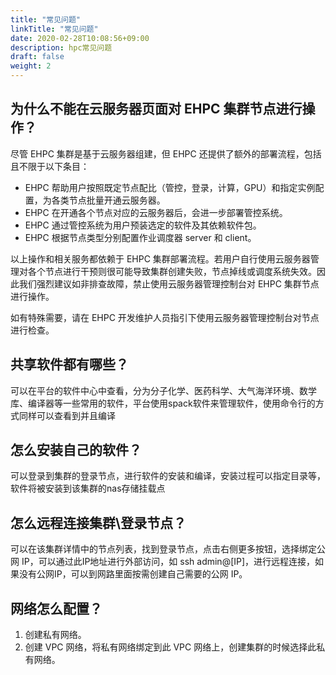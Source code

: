 ```yaml
---
title: "常见问题"
linkTitle: "常见问题"
date: 2020-02-28T10:08:56+09:00
description: hpc常见问题
draft: false
weight: 2
---
```


## 为什么不能在云服务器页面对 EHPC 集群节点进行操作？


尽管 EHPC 集群是基于云服务器组建，但 EHPC 还提供了额外的部署流程，包括且不限于以下条目：

* EHPC 帮助用户按照既定节点配比（管控，登录，计算，GPU）和指定实例配置，为各类节点批量开通云服务器。
* EHPC 在开通各个节点对应的云服务器后，会进一步部署管控系统。
* EHPC 通过管控系统为用户预装选定的软件及其依赖软件包。
* EHPC 根据节点类型分别配置作业调度器 server 和 client。

以上操作和相关服务都依赖于 EHPC 集群部署流程。若用户自行使用云服务器管理对各个节点进行干预则很可能导致集群创建失败，节点掉线或调度系统失效。因此我们强烈建议如非排查故障，禁止使用云服务器管理控制台对 EHPC 集群节点进行操作。

如有特殊需要，请在 EHPC 开发维护人员指引下使用云服务器管理控制台对节点进行检查。

## 共享软件都有哪些？

可以在平台的软件中心中查看，分为分子化学、医药科学、大气海洋环境、数学库、编译器等一些常用的软件，平台使用spack软件来管理软件，使用命令行的方式同样可以查看到并且编译

## 怎么安装自己的软件？

可以登录到集群的登录节点，进行软件的安装和编译，安装过程可以指定目录等，软件将被安装到该集群的nas存储挂载点



## 怎么远程连接集群\登录节点？

可以在该集群详情中的节点列表，找到登录节点，点击右侧更多按钮，选择绑定公网 IP，可以通过此IP地址进行外部访问，如 ssh admin@[IP]，进行远程连接，如果没有公网IP，可以到网路里面按需创建自己需要的公网 IP。

## 网络怎么配置？

1. 创建私有网络。
2. 创建 VPC 网络，将私有网络绑定到此 VPC 网络上，创建集群的时候选择此私有网络。

